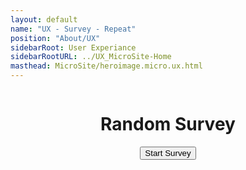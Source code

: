 ```yaml
---
layout: default
name: "UX - Survey - Repeat"
position: "About/UX"
sidebarRoot: User Experiance
sidebarRootURL: ../UX_MicroSite-Home
masthead: MicroSite/heroimage.micro.ux.html
---
```

<div style="display:grid; place-items: center;">
<h1>Random Survey</h1>
<button id="randomUrlButton">Start Survey</button>
<script>
    document.addEventListener('DOMContentLoaded', function() {
    const urls = [
        "K78YLPR",
        "KV77ZKH",
        "LZ5YGPL",
        "LNSW26V",
        "SMXHDQS",
        "K9VY6BJ",
    ];
    const baseURL = "https://www.surveymonkey.com/r/";
    // Function to navigate to a random URL
    function goToRandomURL() {
          // Generate a random index to select a random URL from the array
          const randomIndex = Math.floor(Math.random() * urls.length);
    const randomURL = urls[randomIndex];
    // Construct the full URL
    const fullURL = baseURL + randomURL;

    // Navigate to the random URL
    window.location.href = fullURL;
      }

    // Add event listener to the button
    const randomUrlButton = document.getElementById('randomUrlButton');
    randomUrlButton.addEventListener('click', goToRandomURL);
  }
    );
</script>
</div>

